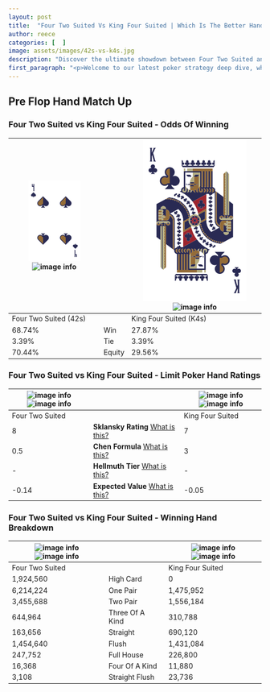 ```yaml
---
layout: post
title:  "Four Two Suited Vs King Four Suited | Which Is The Better Hand In Poker? A Complete Guide"
author: reece
categories: [  ]
image: assets/images/42s-vs-k4s.jpg
description: "Discover the ultimate showdown between Four Two Suited and King Four Suited in poker! Uncover the odds, strategies, and scenarios where one hand triumphs over the other. Get ready to up your poker game with this thrilling analysis."
first_paragraph: "<p>Welcome to our latest poker strategy deep dive, where we're pitting two distinct hands against each other in a high-stakes showdown: Four Two Suited vs King Four Suited.</p><p>In the dynamic world of poker, every decision counts, and knowing which hand holds the upper hand is key to your success at the table.</p><p>In this article, we'll dissect these two hands, explore the scenarios where one dominates the other, and equip you with the knowledge to make strategic choices that can tip the odds in your favor.</p><p>Get ready to unravel the intriguing dynamics of these poker hands and elevate your game to new heights.</p>"
---
```




[comment]: # (sp0)

## Pre Flop Hand Match Up

<div class="table hand-ratings" markdown="1"> 



### Four Two Suited vs King Four Suited - Odds Of Winning


    
| ![image info](assets/images/hand1/4.png) ![image info](assets/images/hand1/2s.png) |  | ![image info](assets/images/hand2/k.png) ![image info](assets/images/hand2/4s.png) |
| -------- | -------- | -------- |
| Four Two Suited (42s) |  | King Four Suited (K4s) |
| 68.74% | Win | 27.87% |
| 3.39% | Tie | 3.39% |
| 70.44% | Equity | 29.56% |




[comment]: # (sp1)



### Four Two Suited vs King Four Suited - Limit Poker Hand Ratings


    
| ![image info](https://www.riverpairs.com/assets/images/hand1/4.png) ![image info](https://www.riverpairs.com/assets/images/hand1/2s.png) |  | ![image info](https://www.riverpairs.com/assets/images/hand2/k.png) ![image info](https://www.riverpairs.com/assets/images/hand2/4s.png) |
| -------- | -------- | -------- |
| Four Two Suited |  | King Four Suited |
| 8 | **Sklansky Rating** [What is this?](/sklansky-rating-explained) | 7 |
| 0.5 | **Chen Formula** [What is this?](/chen-formula-explained) | 3 |
| - | **Hellmuth Tier** [What is this?](/Hellmuth-tier-explained) | - |
| -0.14 | **Expected Value** [What is this?](/expected-value-explained) | -0.05 |




[comment]: # (sp2)



### Four Two Suited vs King Four Suited - Winning Hand Breakdown


    
| ![image info](https://www.riverpairs.com/assets/images/hand1/4.png) ![image info](https://www.riverpairs.com/assets/images/hand1/2s.png) |  | ![image info](https://www.riverpairs.com/assets/images/hand2/k.png) ![image info](https://www.riverpairs.com/assets/images/hand2/4s.png) |
| -------- | -------- | -------- |
| Four Two Suited |  | King Four Suited |
| 1,924,560 | High Card | 0 |
| 6,214,224 | One Pair | 1,475,952 |
| 3,455,688 | Two Pair | 1,556,184 |
| 644,964 | Three Of A Kind | 310,788 |
| 163,656 | Straight | 690,120 |
| 1,454,640 | Flush | 1,431,084 |
| 247,752 | Full House | 226,800 |
| 16,368 | Four Of A Kind | 11,880 |
| 3,108 | Straight Flush | 23,736 |




[comment]: # (sp3)



</div>

[comment]: # (sp4)



[comment]: # (sp5)

